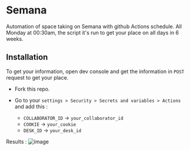 # Semana
Automation of space taking on Semana with github Actions schedule. All Monday at 00:30am, the script it's run to get your place on all days in 6 weeks.

## Installation

To get your information, open dev console and get the information in `POST` request to get your place.

- Fork this repo.
- Go to your `settings > Security > Secrets and variables > Actions` and add this :

  - `COLLABORATOR_ID` -> `your_collaborator_id`
  - `COOKIE` -> `your_cookie`
  - `DESK_ID` -> `your_desk_id`

Results :
![image](https://user-images.githubusercontent.com/13368283/225027727-ebe80f60-28d9-4c97-8a95-ecdaaca74884.png)

